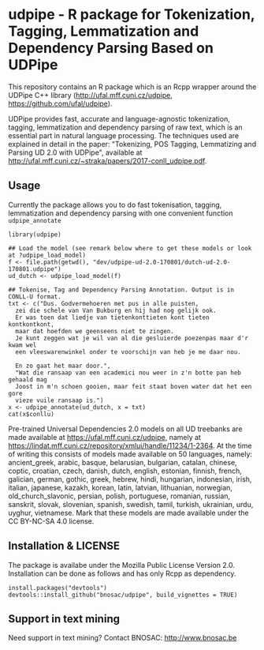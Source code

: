 # udpipe - R package for Tokenization, Tagging, Lemmatization and Dependency Parsing Based on UDPipe 

This repository contains an R package which is an Rcpp wrapper around the UDPipe C++ library (http://ufal.mff.cuni.cz/udpipe, https://github.com/ufal/udpipe).

UDPipe provides fast, accurate and language-agnostic tokenization, tagging, lemmatization and dependency parsing of raw text, which is an essential part in natural language processing.
The techniques used are explained in detail in the paper: "Tokenizing, POS Tagging, Lemmatizing and Parsing UD 2.0 with UDPipe", available at <http://ufal.mff.cuni.cz/~straka/papers/2017-conll_udpipe.pdf>.
    

## Usage

Currently the package allows you to do fast tokenisation, tagging, lemmatization and dependency parsing with one convenient function `udpipe_annotate`

```
library(udpipe)

## Load the model (see remark below where to get these models or look at ?udpipe_load_model)
f <- file.path(getwd(), "dev/udpipe-ud-2.0-170801/dutch-ud-2.0-170801.udpipe")
ud_dutch <- udpipe_load_model(f)

## Tokenise, Tag and Dependency Parsing Annotation. Output is in CONLL-U format.
txt <- c("Dus. Godvermehoeren met pus in alle puisten, 
  zei die schele van Van Bukburg en hij had nog gelijk ook. 
  Er was toen dat liedje van tietenkonttieten kont tieten kontkontkont, 
  maar dat hoefden we geenseens niet te zingen. 
  Je kunt zeggen wat je wil van al die gesluierde poezenpas maar d'r kwam wel 
  een vleeswarenwinkel onder te voorschijn van heb je me daar nou.
  
  En zo gaat het maar door.",
  "Wat die ransaap van een academici nou weer in z'n botte pan heb gehaald mag 
  Joost in m'n schoen gooien, maar feit staat boven water dat het een gore 
  vieze vuile ransaap is.")
x <- udpipe_annotate(ud_dutch, x = txt)
cat(x$conllu)
```

Pre-trained Universal Dependencies 2.0 models on all UD treebanks are made available at 
https://ufal.mff.cuni.cz/udpipe, namely at https://lindat.mff.cuni.cz/repository/xmlui/handle/11234/1-2364.
At the time of writing this consists of models made available on 50 languages, namely: 
ancient_greek, arabic, basque, belarusian, bulgarian, catalan, chinese, coptic, croatian, czech, danish, dutch, english, estonian, finnish, french, galician, german, gothic, greek, hebrew, hindi, hungarian, indonesian, irish, italian, japanese, kazakh, korean, latin, latvian, lithuanian, norwegian, old_church_slavonic, persian, polish, portuguese, romanian, russian, sanskrit, slovak, slovenian, spanish, swedish, tamil, turkish, ukrainian, urdu, uyghur, vietnamese. 
Mark that these models are made available under the CC BY-NC-SA 4.0 license.


## Installation & LICENSE

The package is availabe under the Mozilla Public License Version 2.0. Installation can be done as follows and has only Rcpp as dependency.

```
install.packages("devtools")
devtools::install_github("bnosac/udpipe", build_vignettes = TRUE)
```

## Support in text mining

Need support in text mining?
Contact BNOSAC: http://www.bnosac.be

